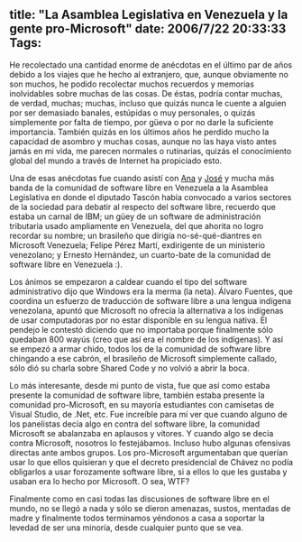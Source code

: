 title: "La Asamblea Legislativa en Venezuela y la gente pro-Microsoft"
date: 2006/7/22 20:33:33
Tags: 
---
<p>He recolectado una cantidad enorme de anécdotas en el último par de años debido a los viajes que he hecho al extranjero, que, aunque obviamente no son muchos, he podido recolectar muchos recuerdos y memorias inolvidables sobre muchas de las cosas. De éstas, podría contar muchas, de verdad, muchas; muchas, incluso que quizás nunca le cuente a alguien por ser demasiado banales, estúpidas o muy personales, o quizás simplemente por falta de tiempo, por güeva o por no darle la suficiente importancia. También quizás en los últimos años he perdido mucho la capacidad de asombro y muchas cosas, aunque no las haya visto antes jamás en mi vida, me parecen normales o rutinarias, quizás el conocimiento global del mundo a través de Internet ha propiciado esto.</p>

<p>Una de esas anécdotas fue cuando asistí con <a target="_blank" href="http://www.anaisabel.net">Ana</a> y <a target="_blank" href="http://bureado.com.ve">José</a> y mucha más banda de la comunidad de software libre en Venezuela a la Asamblea Legislativa en donde el diputado Tascón había convocado a varios sectores de la sociedad para debatir al respecto del software libre, recuerdo que estaba un carnal de IBM; un güey de un software de administración tributaria usado ampliamente en Venezuela, del que ahorita no logro recordar su nombre; un brasileño que dirigía no-sé-qué-diantres en Microsoft Venezuela; Felipe Pérez Martí, exdirigente de un ministerio venezolano; y Ernesto Hernández, un cuarto-bate de la comunidad de software libre en Venezuela :).</p>

<p>Los ánimos se empezaron a caldear cuando el tipo del software administrativo dijo que Windows era la merma (la neta). Álvaro Fuentes, que coordina un esfuerzo de traducción de software libre a una lengua indígena venezolana, apuntó que Microsoft no ofrecía la alternativa a los indígenas de usar computadoras por no estar disponible en su lengua nativa. El pendejo le contestó diciendo que no importaba porque finalmente sólo quedaban 800 wayús (creo que así era el nombre de los indígenas). Y así se empezó a armar chido, todos los de la comunidad de software libre chingando a ese cabrón, el brasileño de Microsoft simplemente callado, sólo dió su charla sobre Shared Code y no volvió a abrir la boca.</p>

<p>Lo más interesante, desde mi punto de vista, fue que así como estaba presente la comunidad de software libre, también estaba presente la comunidad pro-Microsoft, en su mayoría estudiantes con camisetas de Visual Studio, de .Net, etc. Fue increíble para mí ver que cuando alguno de los panelistas decía algo en contra del software libre, la comunidad Microsoft se abalanzaba en aplausos y vítores. Y cuando algo se decía contra Microsoft, nosotros lo festejábamos. Incluso hubo algunas ofensivas directas ante ambos grupos. Los pro-Microsoft argumentaban que querían usar lo que ellos quisieran y que el decreto presidencial de Chávez no podía obligarlos a usar forozamente software libre, si a ellos lo que les gustaba y usaban era lo hecho por Microsoft. O sea, WTF?</p>

<p>Finalmente como en casi todas las discusiones de software libre en el mundo, no se llegó a nada y sólo se dieron amenazas, sustos, mentadas de madre y finalmente todos terminamos yéndonos a casa a soportar la levedad de ser una minoría, desde cualquier punto que se vea.</p>
